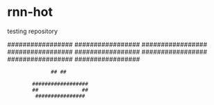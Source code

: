 # rnn-hot
testing repository

  #################   #################
  #################   #################
  #################   #################
  #################   #################
            
                  ## ##
            
            ##################
            ##              ##
             ################
